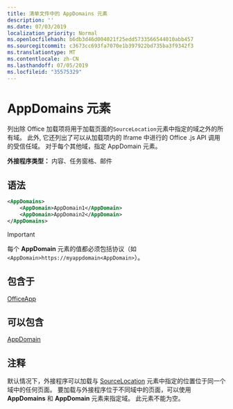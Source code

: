 ```yaml
---
title: 清单文件中的 AppDomains 元素
description: ''
ms.date: 07/03/2019
localization_priority: Normal
ms.openlocfilehash: b6db3d46d004021f25edd5733566544010abb457
ms.sourcegitcommit: c3673cc693fa7070e1b397922bd735ba3f9342f3
ms.translationtype: MT
ms.contentlocale: zh-CN
ms.lasthandoff: 07/05/2019
ms.locfileid: "35575329"
---
```

# <a name="appdomains-element"></a>AppDomains 元素

列出除 Office 加载项将用于加载页面的`SourceLocation`元素中指定的域之外的所有域。 此外, 它还列出了可以从加载项内的 Iframe 中进行的 Office .js API 调用的受信任域。 对于每个其他域，指定 AppDomain 元素。

 **外接程序类型：** 内容、任务窗格、邮件

## <a name="syntax"></a>语法

```XML
<AppDomains>
    <AppDomain>AppDomain1</AppDomain>
    <AppDomain>AppDomain2</AppDomain>
</AppDomains>
```

> [!IMPORTANT]
> 每个 **AppDomain** 元素的值都必须包括协议（如 `<AppDomain>https://myappdomain<AppDomain>`）。

## <a name="contained-in"></a>包含于

[OfficeApp](officeapp.md)

## <a name="can-contain"></a>可以包含

[AppDomain](appdomain.md)

## <a name="remarks"></a>注释

默认情况下，外接程序可以加载与 [SourceLocation](sourcelocation.md) 元素中指定的位置位于同一个域中的任何页面。 要加载与外接程序位于不同域中的页面，可以使用 **AppDomains** 和 **AppDomain** 元素来指定域。 此元素不能为空。
